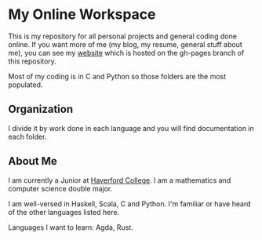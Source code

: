 # My Online Workspace
This is my repository for all personal projects and general coding done online.
If you want more of me (my blog, my resume, general stuff about me), you can see my [website](http://divesh-otwani.github.io/My-Online-Workspace/) which is hosted on the gh-pages branch of this repository.

Most of my coding is in C and Python so those folders are the most populated.

## Organization
I divide it by work done in each language and you will find documentation in each folder.


## About Me
I am currently a Junior at [Haverford College](https://www.haverford.edu/
"Haverford College"). I am a mathematics and computer science double major.

I am well-versed in Haskell, Scala, C and Python. I'm familiar or have heard of the
other languages listed here.

Languages I want to learn: Agda, Rust.


